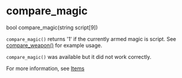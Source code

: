 # compare_magic

<Prototype>bool compare_magic(string script[9])</Prototype>

`compare_magic()` returns '1' if the currently armed magic is script. See [compare_weapon()](./compare-weapon.md) for example usage.

<VersionInfo dink="1.07">

`compare_magic()` was available but it did not work correctly.

</VersionInfo>

For more information, see [Items](../guide/items.md)
